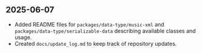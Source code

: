 ## 2025-06-07
- Added README files for `packages/data-type/music-xml` and `packages/data-type/serializable-data` describing available classes and usage.
- Created `docs/update_log.md` to keep track of repository updates.
